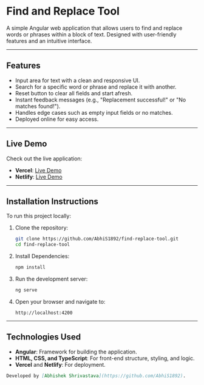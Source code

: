 # Find and Replace Tool

A simple Angular web application that allows users to find and replace words or phrases within a block of text. Designed with user-friendly features and an intuitive interface.

---

## Features
- Input area for text with a clean and responsive UI.
- Search for a specific word or phrase and replace it with another.
- Reset button to clear all fields and start afresh.
- Instant feedback messages (e.g., "Replacement successful!" or "No matches found!").
- Handles edge cases such as empty input fields or no matches.
- Deployed online for easy access.

---

## Live Demo
Check out the live application:

- **Vercel**: [Live Demo](https://find-replace-tool.vercel.app/)
- **Netlify**: [Live Demo](https://find-rep-tool.netlify.app/)

---

## Installation Instructions
To run this project locally:

1. Clone the repository:
   ```bash
   git clone https://github.com/AbhiS1892/find-replace-tool.git
   cd find-replace-tool
2. Install Dependencies:
   ```bash
   npm install
3. Run the development server:
   ```bash
   ng serve
4. Open your browser and navigate to:
   ```arduino
   http://localhost:4200

---

## Technologies Used
- **Angular**: Framework for building the application.
- **HTML, CSS, and TypeScript**: For front-end structure, styling, and logic.
- **Vercel** and **Netlify**: For deployment.

```markdown
Developed by [Abhishek Shrivastava](https://github.com/AbhiS1892).

